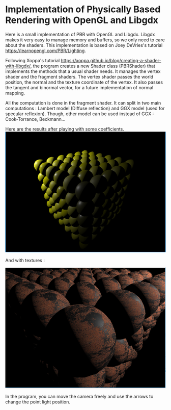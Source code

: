 # Implementation of Physically Based Rendering with OpenGL and Libgdx

Here is a small implementation of PBR with OpenGL and Libgdx. Libgdx makes it very easy to manage memory and buffers, so we only need to care about the shaders.
This implementation is based on Joey DeVries's tutorial https://learnopengl.com/PBR/Lighting.

Following Xoppa's tutorial https://xoppa.github.io/blog/creating-a-shader-with-libgdx/, the program creates a new Shader class (PBRShader) that implements the methods that a usual shader needs. It manages the vertex shader and the fragment shaders. The vertex shader passes the world position, the normal and the texture coordinate of the vertex. It also passes the tangent and binormal vector, for a future implementation of normal mapping.

All the computation is done in the fragment shader. It can split in two main computations : Lambert model (Diffuse reflection) and GGX model (used for specular reflexion). Though, other model can be used instead of GGX : Cook-Torrance, Beckmann...


Here are the results after playing with some coefficients.
![picture](PBR.PNG)

And with textures :

![picture](PBR3.PNG)

In the program, you can move the camera freely and use the arrows to change the point light position.
